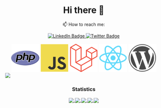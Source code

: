 

<div id="header" align="center">
  <h1>Hi there 👋</h1>

📫 How to reach me: 

  <div id="badges">
    <a href="https://www.linkedin.com/in/novation-web-779486208/">
      <img src="https://img.shields.io/badge/LinkedIn-blue?style=for-the-badge&logo=linkedin&logoColor=white" alt="LinkedIn Badge"/>
    </a>
    <!-- 
    <a href="https://www.novation-web.com/">
      <img src="https://img.shields.io/badge/Novation_Web-red?style=for-the-badge&logo=/e/&logoColor=white" alt="NovationWeb Badge"/>
    </a>
    -->
    <a href="https://www.instagram.com/novation_web/">
      <img src="https://img.shields.io/badge/Instagram-purple?style=for-the-badge&logo=instagram&logoColor=white" alt="Twitter Badge"/>
    </a>
  </div>
  <br />
  <div>
      <img src="https://github.com/devicons/devicon/blob/master/icons/php/php-original.svg" 
             title="php" 
             alt="php" 
             width="90" 
             height="90"/>
    <img src="https://github.com/devicons/devicon/blob/master/icons/javascript/javascript-original.svg" 
             title="javascript" 
             alt="javascript" 
             width="90" 
             height="90"/>
     <img src="https://github.com/devicons/devicon/blob/master/icons/laravel/laravel-original.svg" 
             title="Laravel" 
             alt="Laravel" 
             width="90" 
             height="90"/>
     <img src="https://github.com/devicons/devicon/blob/master/icons/react/react-original.svg" 
             title="React" 
             alt="React" 
             width="90" 
             height="90"/>
    <img src="https://github.com/devicons/devicon/blob/master/icons/wordpress/wordpress-plain.svg" 
             title="wordpress" 
             alt="wordpress" 
             width="90" 
             height="90"/>
   
  </div>
  
</div>

<img src="https://user-images.githubusercontent.com/73097560/115834477-dbab4500-a447-11eb-908a-139a6edaec5c.gif">
<h3 align="center">Statistics</h3>
<div align="center">
<a href="https://github.com/Netablue">
<img align="center" src="http://github-profile-summary-cards.vercel.app/api/cards/stats?username=Netablue&theme=2077" height="180em" />
<img align="center" src="http://github-profile-summary-cards.vercel.app/api/cards/most-commit-language?username=Netablue&theme=2077" height="180em" />
<img align="center" src="http://github-profile-summary-cards.vercel.app/api/cards/repos-per-language?username=Netablue&theme=2077" height="180em" />
<img align="center" src="http://github-profile-summary-cards.vercel.app/api/cards/productive-time?username=Netablue&theme=2077" height="180em" />
<img align="center" src="http://github-profile-summary-cards.vercel.app/api/cards/profile-details?username=Netablue&theme=2077" height="180em" />
</div>

<!-- 
[![Top Langs](https://github-readme-stats.vercel.app/api/top-langs/?username=Netablue&layout=compact&theme=vision-friendly-dark)](https://github.com/Netablue?tab=repositories)
 -->
